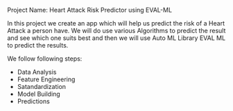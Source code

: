 Project Name: Heart Attack Risk Predictor using EVAL-ML

In this project we create an app which will help us predict the risk of a Heart Attack a person have.
We will do use various Algorithms to predict the result and see which one suits best and then we will use Auto ML Library EVAL ML to predict the results.

We follow following steps:
- Data Analysis 
- Feature Engineering 
- Satandardization
- Model Building
- Predictions
